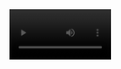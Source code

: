 <video src='https://github.com/NovichenkoYura/MyPortfolio/blob/main/Imgs/SelfGuidedTours_21.11.22.mp4' width=180/>

<h2>React/Redux</h2>
<ul>
    <li><a href="https://www.youtube.com/watch?v=ZJ8lNTee7z8">Self-guided tours (in progress)</a></li>
    <li><a href="https://www.youtube.com/watch?v=-DaRnFj7qEA">Comments form</a></li>
    <li><a href="https://www.youtube.com/watch?v=xtuxj5Lr7D8">Note editor</a></li>
</ul>


<h2>JS</h2>
<ul>
    <li><a href="https://lena-stukalo.github.io/command-project-js/">Movies library</a></li>
    <li><a href="https://youtu.be/pXSwUeMzJFY">Todo list</a></li>
    <li><a href="https://novichenkoyura.github.io/goit-js-hw-11/">Searching of images</a></li>
    <li><a href="https://novichenkoyura.github.io/goit-js-hw-10/">Searching of countrie's info</a></li>
    <li><a href="https://novichenkoyura.github.io/goit-js-hw-09/01-color-switcher.html">Color switcher</a></li>
    <li><a href="https://novichenkoyura.github.io/goit-js-hw-09/02-timer.html">Countdown timer</a></li>
  
    
</ul>

<h2>HTML/CSS</h2>
<ul>
    <li><a href="https://lebraise.github.io/project-1-homemade-icescream/">Sweets shop site</a></li>
    <li><a href="https://novichenkoyura.github.io/goit-markup-hw-08/">Web studio site</a></li>    
</ul>

<p> 





</p>
<p> </p>
<p> </p>
<p> </p>
<p> </p>
<p> </p>

<h2>React/Redux</h2>

<h3><a href="https://www.youtube.com/watch?v=ZJ8lNTee7z8">Self-guided tours (in progress)</a></h3>
<p><a href="https://github.com/NovichenkoYura/self-guided-tours/tree/dev/my-apps">see code</a></p>
<img src="https://github.com/NovichenkoYura/MyPortfolio/blob/main/Imgs/Selfguidedtours_1.jpg">
<img src="https://github.com/NovichenkoYura/MyPortfolio/blob/main/Imgs/Selfguidedtours_2.jpg">


<p> Selfguided app with http requests. The app allows to buy the detailed description of the selfguided tours. Following the description people are able to visit all places which mentioned in the guide. To buy the tour customer should register and log in. The app works with Json server and saves all data on it. There is opportunity to add tours to WishList and Shopping cart. Tha app also allows to become a partner, add own tours and get the royalty from the selling.
</p>

<h4>Libs & technologies</h4>
<ul></ul>
<li>React</li>
<li>React-redux</li>
<li>TypeScript</li>
<li>Axios, createAsyncThunk</li>
<li>ReactRouterDom v.6</li>
<li>Formik, Yup, React-toastify</li>
<li>JSON server</li>
<li>useState, useEffect, useDispatch, useSelector</li>

<h3><a href="https://www.youtube.com/watch?v=-DaRnFj7qEA">Comments form</a></h3>
<p><a href="https://github.com/NovichenkoYura/comments-form/tree/dev">see code</a></p>
<img src="https://github.com/NovichenkoYura/MyPortfolio/blob/main/Imgs/Comments_1.jpg">

<p> The app allow to add and render comments using JSON server. There is opportunity to switch pages and show more comments on one page.
</p>

<h4>Libs & technologies</h4>
<ul></ul>
<li>React</li>
<li>React-redux</li>
<li>TypeScript</li>
<li>Axios, createAsyncThunk</li>
<li>Formik, Yup</li>
<li>JSON server</li>
<li>useState, useEffect, useDispatch, useSelector</li>


<h3><a href="https://www.youtube.com/watch?v=xtuxj5Lr7D8">Note editor</a></h3>
<p><a href="https://github.com/NovichenkoYura/noteeditor-redux-/tree/dev">see code</a></p>
<img src="https://github.com/NovichenkoYura/MyPortfolio/blob/main/Imgs/Noteeditor_1.jpg">
<img src="https://github.com/NovichenkoYura/MyPortfolio/blob/main/Imgs/Noteeditor_2.jpg">
<img src="https://github.com/NovichenkoYura/MyPortfolio/blob/main/Imgs/Noteeditor_3.jpg">




<p> Note editor app allows to create list of the notes. Users have opportunity to edit notes, filter by date and name and search by title. 
</p>

<h4>Libs & technologies</h4>
<ul></ul>
<li>React</li>
<li>React-redux</li>
<li>TypeScript</li>
<li>Axios, createAsyncThunk</li>
<li>Formik, Yup</li>
<li>JSON server</li>
<li>useState, useEffect, useDispatch, useSelector</li>


<h2>JS</h2>

<h3><a href="https://lena-stukalo.github.io/command-project-js/">Movies library</a></h3>
<p><a href="https://github.com/Lena-Stukalo/command-project-js">see code</a></p>
<img src="https://github.com/NovichenkoYura/MyPortfolio/blob/main/Imgs/Filmoteka_1.jpg">
<img src="https://github.com/NovichenkoYura/MyPortfolio/blob/main/Imgs/Filmoteka_2.jpg">
<p> Team project. The app uses http requests, get information from and render all necessary data. There is opportunity to search movies, add them to the lists of queue and wathed movies.
</p>

<h3><a href="https://youtu.be/pXSwUeMzJFY">Todo list</a></h3>
<p><a href="https://github.com/NovichenkoYura/todoReact/tree/main/todoreact">see code</a></p>
<img src="https://github.com/NovichenkoYura/MyPortfolio/blob/main/Imgs/Todo_1.jpg">
<img src="https://github.com/NovichenkoYura/MyPortfolio/blob/main/Imgs/Todo_2.jpg">

<h3><a href="https://novichenkoyura.github.io/goit-js-hw-11/">Searching of images</a></h3>
<p><a href="https://github.com/NovichenkoYura/goit-js-hw-11">see code</a></p>
<img src="https://github.com/NovichenkoYura/MyPortfolio/blob/main/Imgs/SearchImages.jpg">

<h3><a href="https://novichenkoyura.github.io/goit-js-hw-10/">Searching of Countrie's info</a></h3>
<p><a href="https://github.com/NovichenkoYura/goit-js-hw-10">see code</a></p>

<h3><a href="https://novichenkoyura.github.io/goit-js-hw-09/01-color-switcher.html">Color switcher</a></h3>
<p><a href="https://github.com/NovichenkoYura/goit-js-hw-09/tree/main/src">see code</a></p>

<h3><a href="https://novichenkoyura.github.io/goit-js-hw-09/02-timer.html">Countdown timer</a></h3>
<p><a href="https://github.com/NovichenkoYura/goit-js-hw-09/tree/main/src">see code</a></p>


<h2>HTML/CSS</h2>

<h3><a href="https://lebraise.github.io/project-1-homemade-icescream/">Sweets shop site</a></h3>
<p><a href="https://github.com/Lebraise/project-1-homemade-icescream">see code</a></p>
<img src="https://github.com/NovichenkoYura/MyPortfolio/blob/main/Imgs/SweetShopsSite_1.jpg">


<h3><a href="https://novichenkoyura.github.io/goit-markup-hw-08/">Web studio site</a></h3>
<p><a href="https://github.com/NovichenkoYura/goit-markup-hw-08">see code</a></p>
<img src="https://github.com/NovichenkoYura/MyPortfolio/blob/main/Imgs/WebStudio_1.jpg">
<img src="https://github.com/NovichenkoYura/MyPortfolio/blob/main/Imgs/WebStudio_2.jpg">




